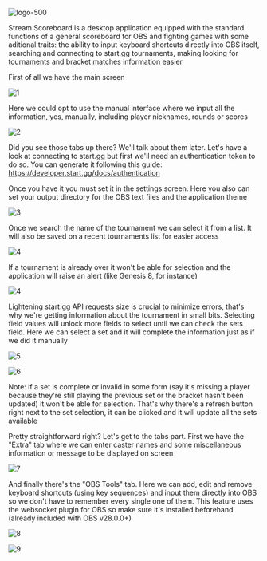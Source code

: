 ![logo-500](https://user-images.githubusercontent.com/100143610/193881093-a45bb6d2-acd9-439b-996d-f64ee961fddb.png)

Stream Scoreboard is a desktop application equipped with the standard functions of a general scoreboard for OBS and fighting games with some aditional traits: the ability to input keyboard shortcuts directly into OBS itself, searching and connecting to start.gg tournaments, making looking for tournaments and bracket matches information easier

First of all we have the main screen

![1](https://user-images.githubusercontent.com/100143610/195660544-c4aee492-dd1e-487f-82a9-4f3db9eec4af.png)

Here we could opt to use the manual interface where we input all the information, yes, manually, including player nicknames, rounds or scores 

![2](https://user-images.githubusercontent.com/100143610/195660574-677f3f8f-95ad-487c-8a81-e3958a58699f.png)

Did you see those tabs up there? We'll talk about them later. Let's have a look at connecting to start.gg but first we'll need an authentication token to do so. You can generate it following this guide: https://developer.start.gg/docs/authentication 

Once you have it you must set it in the settings screen. Here you also can set your output directory for the OBS text files and the application theme

![3](https://user-images.githubusercontent.com/100143610/195660616-433c63d9-8991-4eee-baec-ec87400e3a72.png)

Once we search the name of the tournament we can select it from a list. It will also be saved on a recent tournaments list for easier access 

![4](https://user-images.githubusercontent.com/100143610/195664056-b154434d-c6f1-41ab-9dc1-d94cf5cc6b2c.png)

If a tournament is already over it won't be able for selection and the application will raise an alert (like Genesis 8, for instance)

![4](https://user-images.githubusercontent.com/100143610/194766065-10c68471-adf9-4b73-988c-0d3e18cf95ce.png)

Lightening start.gg API requests size is crucial to minimize errors, that's why we're getting information about the tournament in small bits. Selecting field values will unlock more fields to select until we can check the sets field. Here we can select a set and it will complete the information just as if we did it manually

![5](https://user-images.githubusercontent.com/100143610/195884917-2b975614-e55b-4aa8-a328-cbf842f3866c.png)

![6](https://user-images.githubusercontent.com/100143610/195884933-46c44725-61de-4cab-81d5-ce59f9a0b899.png)

Note: if a set is complete or invalid in some form (say it's missing a player because they're still playing the previous set or the bracket hasn't been updated) it won't be able for selection. That's why there's a refresh button right next to the set selection, it can be clicked and it will update all the sets available

Pretty straightforward right? Let's get to the tabs part. First we have the "Extra" tab where we can enter caster names and some miscellaneous information or message to be displayed on screen

![7](https://user-images.githubusercontent.com/100143610/195661050-54ed18fe-3b4a-4c06-acd0-0534530b1b0f.png)

And finally there's the "OBS Tools" tab. Here we can add, edit and remove keyboard shortcuts (using key sequences) and input them directly into OBS so we don't have to remember every single one of them. This feature uses the websocket plugin for OBS so make sure it's installed beforehand (already included with OBS v28.0.0+)

![8](https://user-images.githubusercontent.com/100143610/195661084-9585f9ec-8c66-421f-a9ee-a97b95e042f8.png)

![9](https://user-images.githubusercontent.com/100143610/195661095-3b77cf46-ec34-47f3-af0b-795f93660859.png)
